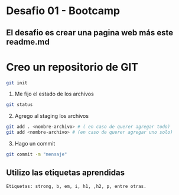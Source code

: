 # Desafio 01 - Bootcamp

## El desafio es crear una pagina web más este readme.md

# Creo un repositorio de GIT

```sh
git init 
```

1. Me fijo el estado de los archivos

```sh
git status
```

2. Agrego al staging los archivos

```sh
git add . <nombre-archivo> # ( en caso de querer agregar todo)
git add <nombre-archivo> # (en caso de querer agregar uno solo)
```

3. Hago un commit

```sh
git commit -m "mensaje"
```

## Utilizo las etiquetas aprendidas

```sh
Etiquetas: strong, b, em, i, h1, ,h2, p, entre otras.